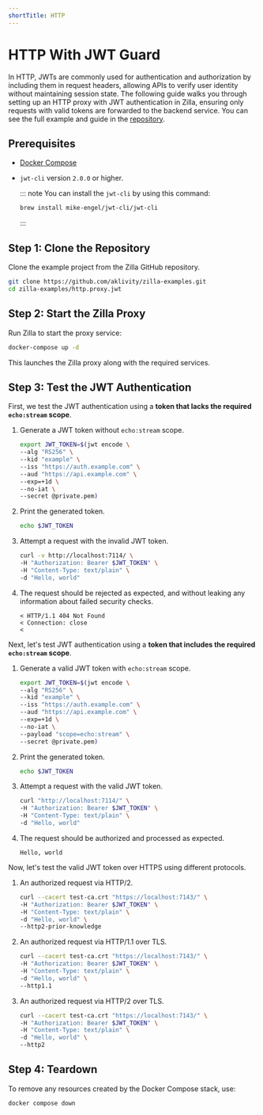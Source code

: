 ```yaml
---
shortTitle: HTTP
---
```


# HTTP With JWT Guard

In HTTP, JWTs are commonly used for authentication and authorization by including them in request headers, allowing APIs to verify user identity without maintaining session state. The following guide walks you through setting up an HTTP proxy with JWT authentication in Zilla, ensuring only requests with valid tokens are forwarded to the backend service. You can see the full example and guide in the [repository](https://github.com/aklivity/zilla-examples/tree/main/http.proxy.jwt).

## Prerequisites

- [Docker Compose](https://docs.docker.com/compose/)
- `jwt-cli` version `2.0.0` or higher.

    ::: note
    You can install the `jwt-cli` by using this command:

    ```bash
    brew install mike-engel/jwt-cli/jwt-cli
    ```

    :::

## Step 1: Clone the Repository

Clone the example project from the Zilla GitHub repository.

```bash
git clone https://github.com/aklivity/zilla-examples.git
cd zilla-examples/http.proxy.jwt
```

## Step 2: Start the Zilla Proxy

Run Zilla to start the proxy service:

```bash
docker-compose up -d
```

This launches the Zilla proxy along with the required services.

## Step 3: Test the JWT Authentication

First, we test the JWT authentication using a **token that lacks the required `echo:stream` scope**.

1. Generate a JWT token without `echo:stream` scope.

    ```bash
    export JWT_TOKEN=$(jwt encode \
    --alg "RS256" \
    --kid "example" \
    --iss "https://auth.example.com" \
    --aud "https://api.example.com" \
    --exp=+1d \
    --no-iat \
    --secret @private.pem)
    ```

2. Print the generated token.

    ```bash
    echo $JWT_TOKEN
    ```

3. Attempt a request with the invalid JWT token.

    ```bash
    curl -v http://localhost:7114/ \
    -H "Authorization: Bearer $JWT_TOKEN" \
    -H "Content-Type: text/plain" \
    -d "Hello, world"
    ```

4. The request should be rejected as expected, and without leaking any information about failed security checks.

    ```text
    < HTTP/1.1 404 Not Found
    < Connection: close
    <
    ```

Next, let's test JWT authentication using a **token that includes the required `echo:stream` scope**.

1. Generate a valid JWT token with `echo:stream` scope.

    ```bash
    export JWT_TOKEN=$(jwt encode \
    --alg "RS256" \
    --kid "example" \
    --iss "https://auth.example.com" \
    --aud "https://api.example.com" \
    --exp=+1d \
    --no-iat \
    --payload "scope=echo:stream" \
    --secret @private.pem)
    ```

2. Print the generated token.

    ```bash
    echo $JWT_TOKEN
    ```

3. Attempt a request with the valid JWT token.

    ```bash
    curl "http://localhost:7114/" \
    -H "Authorization: Bearer $JWT_TOKEN" \
    -H "Content-Type: text/plain" \
    -d "Hello, world"
    ```

4. The request should be authorized and processed as expected.

    ```text
    Hello, world
    ```

Now, let's test the valid JWT token over HTTPS using different protocols.

1. An authorized request via HTTP/2.

    ```bash
    curl --cacert test-ca.crt "https://localhost:7143/" \
    -H "Authorization: Bearer $JWT_TOKEN" \
    -H "Content-Type: text/plain" \
    -d "Hello, world" \
    --http2-prior-knowledge
    ```

2. An authorized request via HTTP/1.1 over TLS.

    ```bash
    curl --cacert test-ca.crt "https://localhost:7143/" \
    -H "Authorization: Bearer $JWT_TOKEN" \
    -H "Content-Type: text/plain" \
    -d "Hello, world" \
    --http1.1
    ```

3. An authorized request via HTTP/2 over TLS.

    ```bash
    curl --cacert test-ca.crt "https://localhost:7143/" \
    -H "Authorization: Bearer $JWT_TOKEN" \
    -H "Content-Type: text/plain" \
    -d "Hello, world" \
    --http2
    ```

## Step 4: Teardown

To remove any resources created by the Docker Compose stack, use:

```bash
docker compose down
```
